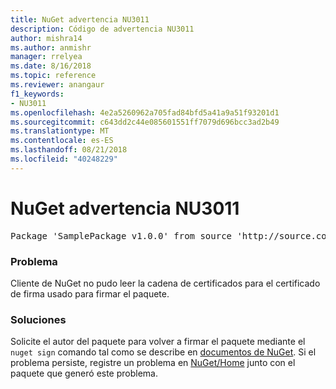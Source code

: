 ```yaml
---
title: NuGet advertencia NU3011
description: Código de advertencia NU3011
author: mishra14
ms.author: anmishr
manager: rrelyea
ms.date: 8/16/2018
ms.topic: reference
ms.reviewer: anangaur
f1_keywords:
- NU3011
ms.openlocfilehash: 4e2a5260962a705fad84bfd5a41a9a51f93201d1
ms.sourcegitcommit: c643dd2c44e085601551ff7079d696bcc3ad2b49
ms.translationtype: MT
ms.contentlocale: es-ES
ms.lasthandoff: 08/21/2018
ms.locfileid: "40248229"
---
```

# <a name="nuget-warning-nu3011"></a>NuGet advertencia NU3011

<pre>Package 'SamplePackage v1.0.0' from source 'http://source.com/index.json': The primary signature is invalid.</pre>

### <a name="issue"></a>Problema

Cliente de NuGet no pudo leer la cadena de certificados para el certificado de firma usado para firmar el paquete.


### <a name="solution"></a>Soluciones

Solicite el autor del paquete para volver a firmar el paquete mediante el `nuget sign` comando tal como se describe en [documentos de NuGet](https://docs.microsoft.com/en-us/nuget/create-packages/sign-a-package). Si el problema persiste, registre un problema en [NuGet/Home](https://github.com/NuGet/Home/issues) junto con el paquete que generó este problema.


